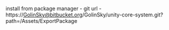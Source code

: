 install from package manager - git url - https://GolinSky@bitbucket.org/GolinSky/unity-core-system.git?path=/Assets/ExportPackage